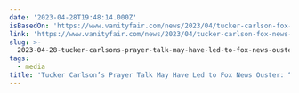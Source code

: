 ```yaml
---
date: '2023-04-28T19:48:14.000Z'
isBasedOn: 'https://www.vanityfair.com/news/2023/04/tucker-carlson-fox-news-rupert-murdoch'
link: 'https://www.vanityfair.com/news/2023/04/tucker-carlson-fox-news-rupert-murdoch'
slug: >-
  2023-04-28-tucker-carlsons-prayer-talk-may-have-led-to-fox-news-ouster-that-stuff-f
tags:
  - media
title: 'Tucker Carlson’s Prayer Talk May Have Led to Fox News Ouster: “That Stuff F'
---
```


